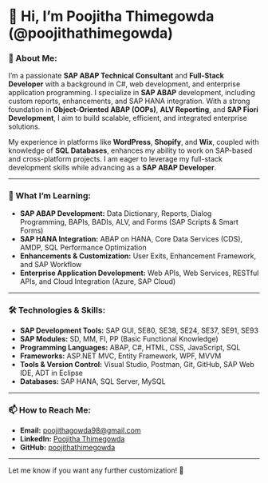 # 👋 Hi, I’m Poojitha Thimegowda (@poojithathimegowda)  

### 👀 About Me:  
I’m a passionate **SAP ABAP Technical Consultant** and **Full-Stack Developer** with a background in C#, web development, and enterprise application programming. I specialize in **SAP ABAP** development, including custom reports, enhancements, and SAP HANA integration. With a strong foundation in **Object-Oriented ABAP (OOPs)**, **ALV Reporting**, and **SAP Fiori Development**, I aim to build scalable, efficient, and integrated enterprise solutions.  

My experience in platforms like **WordPress**, **Shopify**, and **Wix**, coupled with knowledge of **SQL Databases**, enhances my ability to work on SAP-based and cross-platform projects. I am eager to leverage my full-stack development skills while advancing as a **SAP ABAP Developer**.

---

### 🌱 What I’m Learning:  
- **SAP ABAP Development:** Data Dictionary, Reports, Dialog Programming, BAPIs, BADIs, ALV, and Forms (SAP Scripts & Smart Forms)  
- **SAP HANA Integration:** ABAP on HANA, Core Data Services (CDS), AMDP, SQL Performance Optimization  
- **Enhancements & Customization:** User Exits, Enhancement Framework, and SAP Workflow  
- **Enterprise Application Development:** Web APIs, Web Services, RESTful APIs, and Cloud Integration (Azure, SAP Cloud)  

---

### 🛠️ Technologies & Skills:  
- **SAP Development Tools:** SAP GUI, SE80, SE38, SE24, SE37, SE91, SE93  
- **SAP Modules:** SD, MM, FI, PP (Basic Functional Knowledge)  
- **Programming Languages:** ABAP, C#, HTML, CSS, JavaScript, SQL  
- **Frameworks:** ASP.NET MVC, Entity Framework, WPF, MVVM  
- **Tools & Version Control:** Visual Studio, Postman, Git, GitHub, SAP Web IDE, ADT in Eclipse  
- **Databases:** SAP HANA, SQL Server, MySQL  

---

### 📫 How to Reach Me:  
- **Email:** [poojithagowda98@gmail.com](mailto:poojithagowda98@gmail.com)  
- **LinkedIn:** [Poojitha Thimegowda](https://www.linkedin.com/in/poojithathimegowda)  
- **GitHub:** [poojithathimegowda](https://github.com/poojithathimegowda)  

---

Let me know if you want any further customization! 🚀
